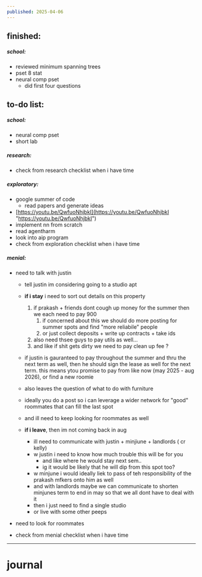 ```yaml
---
published: 2025-04-06
---
```

## finished:

##### school:
- reviewed minimum spanning trees
- pset 8 stat
- neural comp pset 
	- did first four questions

## to-do list:
##### school:
- neural comp pset 
- short lab
##### research:
- check from research checklist when i have time
##### exploratory:
- google summer of code
	- read papers and generate ideas
- [https://youtu.be/QwfuoNhjbkI](https://youtu.be/QwfuoNhjbkI "https://youtu.be/QwfuoNhjbkI")
- implement nn from scratch
- read agentharm
- look into aip program
- check from exploration checklist when i have time
##### menial:
- need to talk with justin
	- tell justin im considering going to a studio apt
	- **if i stay** i need to sort out details on this property
		1. if prakash + friends dont cough up money for the summer then we each need to pay 900
			1. if concerned about this we should do more posting for summer spots and find "more reliabile" people
			2. or just collect deposits + write up contracts + take ids 
		2. also need thsee guys to pay utils as well...
		3. and like if shit gets dirty we need to pay clean up fee ?
		
	- if justin is gauranteed to pay throughout the summer and thru the next term as well, then he should sign the lease as well for the next term. this means ytou promise to pay from like now (may 2025 - aug 2026), or find a new roomie
	- also leaves the question of what to do with furniture
	
	- ideally you do a post so i can leverage a wider network for "good" roommates that can fill the last spot 
	- and ill need to keep looking for roommates as well
	
	- **if i leave**, then im not coming back in aug
		- ill need to communicate with justin + minjiune + landlords ( cr kelly)
		- w justin i need to know how much trouble this will be for you
			- and like where he would stay next sem.. 
			- ig it would be likely that he will dip from this spot too?
		- w minjune i would ideally liek to pass of teh responsibility of the prakash mfkers onto him as well
		- and with landlords maybe we can communicate to shorten minjunes term to end in may so that we all dont have to deal with it
		- then i just need to find a single studio
		- or live with some other peeps
	
- need to look for roommates 
- check from menial checklist when i have time

---
# journal

